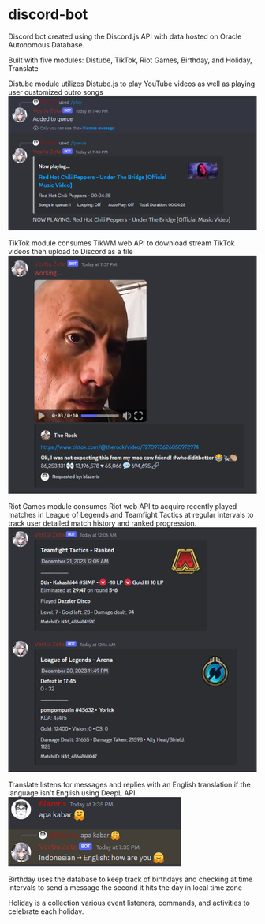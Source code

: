 # discord-bot
Discord bot created using the Discord.js API with data hosted on Oracle Autonomous Database.


    
Built with five modules: Distube, TikTok, Riot Games, Birthday, and Holiday, Translate 

Distube module utilizes Distube.js to play YouTube videos as well as playing user customized outro songs  
![example of distube module](./assets/readme-images/distube-example.png)

TikTok module consumes TikWM web API to download stream TikTok videos then upload to Discord as a file 
![example of tiktok module](./assets/readme-images/tiktok-example.png) 

Riot Games module consumes Riot web API to acquire recently played matches in League of Legends and Teamfight Tactics at regular intervals to track user detailed match history and ranked progression.  
![example of riot module](./assets/readme-images/riot-example.png)

Translate listens for messages and replies with an English translation if the language isn't English using DeepL API.
![example of translate module](./assets/readme-images/translate-example.png)

Birthday uses the database to keep track of birthdays and checking at time intervals to send a message the second it hits the day in local time zone  

Holiday is a collection various event listeners, commands, and activities to celebrate each holiday.  


